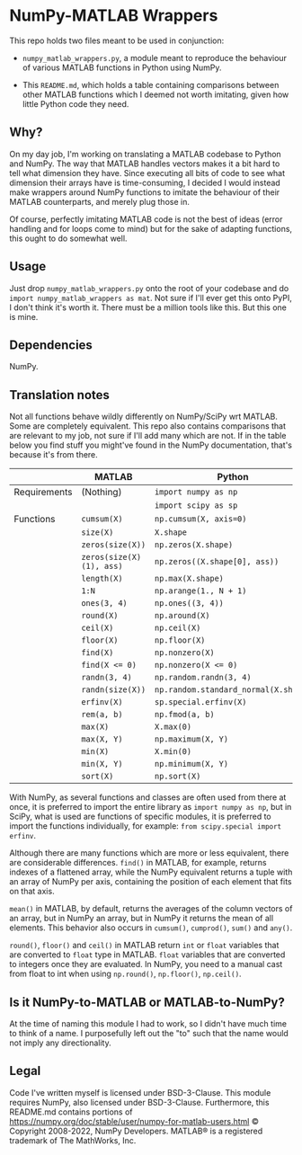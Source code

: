 # NumPy-MATLAB Wrappers
This repo holds two files meant to be used in conjunction:

- `numpy_matlab_wrappers.py`, a module meant to reproduce the behaviour of
  various MATLAB functions in Python using NumPy.

- This `README.md`, which holds a table containing comparisons between
  other MATLAB functions which I deemed not worth imitating, given how
  little Python code they need. 

## Why?
On my day job, I'm working on translating a MATLAB codebase to Python and NumPy.
The way that MATLAB handles vectors makes it a bit hard to tell what dimension
they have. Since executing all bits of code to see what dimension their arrays
have is time-consuming, I decided I would instead make wrappers around NumPy
functions to imitate the behaviour of their MATLAB counterparts, and
merely plug those in.

Of course, perfectly imitating MATLAB code is not the best of ideas (error
handling and for loops come to mind) but for the sake of adapting functions,
this ought to do somewhat well.

## Usage
Just drop `numpy_matlab_wrappers.py` onto the root of your codebase and do
`import numpy_matlab_wrappers as mat`. Not sure if I'll ever get this onto
PyPI, I don't think it's worth it. There must be a million tools like this.
But this one is mine.

## Dependencies
NumPy.

## Translation notes
Not all functions behave wildly differently on NumPy/SciPy wrt MATLAB. Some are
completely equivalent. This repo also contains comparisons that are relevant
to my job, not sure if I'll add many which are not. If in the table below
you find stuff you might've found in the NumPy documentation, that's because it's from there. 

|              | MATLAB                      | Python                               |
|--------------|-----------------------------|--------------------------------------|
| Requirements | (Nothing)                   | `import numpy as np`                 |
|              |                             | `import scipy as sp`                 |
| Functions    | `cumsum(X)`                 | `np.cumsum(X, axis=0)`               |
|              | `size(X)`                   | `X.shape`                            |
|              | `zeros(size(X))`            | `np.zeros(X.shape)`                  |
|              | `zeros(size(X)(1), ass)`    | `np.zeros((X.shape[0], ass))`        |
|              | `length(X)`                 | `np.max(X.shape)`                    |
|              | `1:N`                       | `np.arange(1., N + 1)`               |
|              | `ones(3, 4)`                | `np.ones((3, 4))`                    |
|              | `round(X)`                  | `np.around(X)`                       |
|              | `ceil(X)`                   | `np.ceil(X)`                         |
|              | `floor(X)`                  | `np.floor(X)`                        | 
|              | `find(X)`                   | `np.nonzero(X)`                      |
|              | `find(X <= 0)`              | `np.nonzero(X <= 0)`                 |
|              | `randn(3, 4)`               | `np.random.randn(3, 4)`              |
|              | `randn(size(X))`            | `np.random.standard_normal(X.shape)` |
|              | `erfinv(X)`                 | `sp.special.erfinv(X)`               |
|              | `rem(a, b)`                 | `np.fmod(a, b)`                      |
|              | `max(X)`                    | `X.max(0)`                           |
|              | `max(X, Y)`                 | `np.maximum(X, Y)`                   |
|              | `min(X)`                    | `X.min(0)`                           |
|              | `min(X, Y)`                 | `np.minimum(X, Y)`                   |
|              | `sort(X)`                   | `np.sort(X)`                         |

With NumPy, as several functions and classes are often used from there at once,
it is preferred to import the entire library as `import numpy as np`, but in
SciPy, what is used are functions of specific modules, it is preferred to
import the functions individually, for example: `from scipy.special import erfinv`.

Although there are many functions which are more or less equivalent, there are
considerable differences. `find()` in MATLAB, for example, returns indexes of a
flattened array, while the NumPy equivalent returns a tuple with an array of
NumPy per axis, containing the position of each element that fits on that axis.

`mean()` in MATLAB, by default, returns the averages of the column vectors of an
array, but in NumPy an array, but in NumPy it returns the mean of all elements.
This behavior also occurs in `cumsum()`, `cumprod()`, `sum()` and `any()`.

`round()`, `floor()` and `ceil()` in MATLAB return `int` or `float` variables
that are converted to `float` type in MATLAB. `float` variables that are
converted to integers once they are evaluated. In NumPy, you need to a manual
cast from float to int when using `np.round()`, `np.floor()`, `np.ceil()`.

## Is it NumPy-to-MATLAB or MATLAB-to-NumPy?
At the time of naming this module I had to work, so I didn't have much time
to think of a name. I purposefully left out the "to" such that the name would
not imply any directionality.

## Legal
Code I've written myself is licensed under BSD-3-Clause. This module
requires NumPy, also licensed under BSD-3-Clause. Furthermore, this README.md
contains portions of
<https://numpy.org/doc/stable/user/numpy-for-matlab-users.html> © Copyright
2008-2022, NumPy Developers. MATLAB® is a registered trademark of The MathWorks, Inc.
